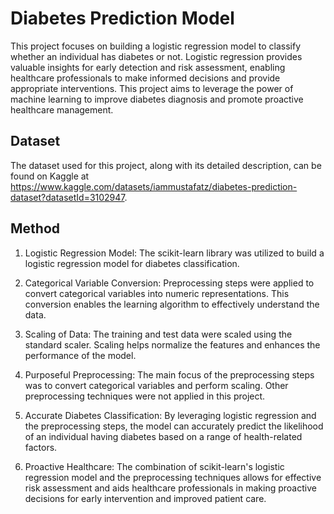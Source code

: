 # Diabetes Prediction Model

This project focuses on building a logistic regression model to classify whether an individual has diabetes or not. Logistic regression provides valuable insights for early detection and risk assessment, enabling healthcare professionals to make informed decisions and provide appropriate interventions. This project aims to leverage the power of machine learning to improve diabetes diagnosis and promote proactive healthcare management.


## Dataset
The dataset used for this project, along with its detailed description, can be found on Kaggle at https://www.kaggle.com/datasets/iammustafatz/diabetes-prediction-dataset?datasetId=3102947.
## Method
1.   Logistic Regression Model: The scikit-learn library was utilized to build a logistic regression model for diabetes classification.

2.  Categorical Variable Conversion: Preprocessing steps were applied to convert categorical variables into numeric representations. This conversion enables the learning algorithm to effectively understand the data.

3. Scaling of Data: The training and test data were scaled using the standard scaler. Scaling helps normalize the features and enhances the performance of the model.

4. Purposeful Preprocessing: The main focus of the preprocessing steps was to convert categorical variables and perform scaling. Other preprocessing techniques were not applied in this project.

5.   Accurate Diabetes Classification: By leveraging logistic regression and the preprocessing steps, the model can accurately predict the likelihood of an individual having diabetes based on a range of health-related factors.

6. Proactive Healthcare: The combination of scikit-learn's logistic regression model and the preprocessing techniques allows for effective risk assessment and aids healthcare professionals in making proactive decisions for early intervention and improved patient care.
